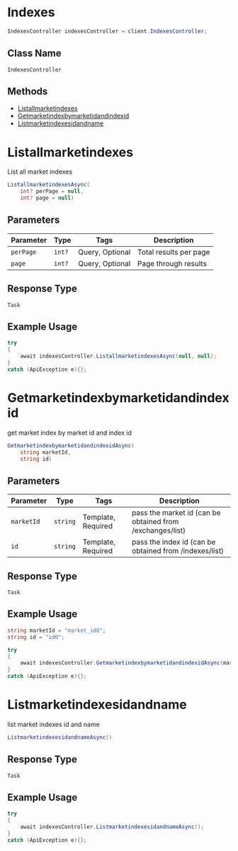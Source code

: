 # Indexes

```csharp
IndexesController indexesController = client.IndexesController;
```

## Class Name

`IndexesController`

## Methods

* [Listallmarketindexes](/doc/controllers/indexes.md#listallmarketindexes)
* [Getmarketindexbymarketidandindexid](/doc/controllers/indexes.md#getmarketindexbymarketidandindexid)
* [Listmarketindexesidandname](/doc/controllers/indexes.md#listmarketindexesidandname)


# Listallmarketindexes

List all market indexes

```csharp
ListallmarketindexesAsync(
    int? perPage = null,
    int? page = null)
```

## Parameters

| Parameter | Type | Tags | Description |
|  --- | --- | --- | --- |
| `perPage` | `int?` | Query, Optional | Total results per page |
| `page` | `int?` | Query, Optional | Page through results |

## Response Type

`Task`

## Example Usage

```csharp
try
{
    await indexesController.ListallmarketindexesAsync(null, null);
}
catch (ApiException e){};
```


# Getmarketindexbymarketidandindexid

get market index by market id and index id

```csharp
GetmarketindexbymarketidandindexidAsync(
    string marketId,
    string id)
```

## Parameters

| Parameter | Type | Tags | Description |
|  --- | --- | --- | --- |
| `marketId` | `string` | Template, Required | pass the market id (can be obtained from /exchanges/list) |
| `id` | `string` | Template, Required | pass the index id (can be obtained from /indexes/list) |

## Response Type

`Task`

## Example Usage

```csharp
string marketId = "market_id8";
string id = "id0";

try
{
    await indexesController.GetmarketindexbymarketidandindexidAsync(marketId, id);
}
catch (ApiException e){};
```


# Listmarketindexesidandname

list market indexes id and name

```csharp
ListmarketindexesidandnameAsync()
```

## Response Type

`Task`

## Example Usage

```csharp
try
{
    await indexesController.ListmarketindexesidandnameAsync();
}
catch (ApiException e){};
```

